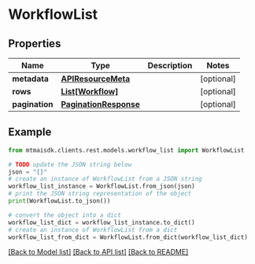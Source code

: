 # WorkflowList


## Properties

Name | Type | Description | Notes
------------ | ------------- | ------------- | -------------
**metadata** | [**APIResourceMeta**](APIResourceMeta.md) |  | [optional] 
**rows** | [**List[Workflow]**](Workflow.md) |  | [optional] 
**pagination** | [**PaginationResponse**](PaginationResponse.md) |  | [optional] 

## Example

```python
from mtmaisdk.clients.rest.models.workflow_list import WorkflowList

# TODO update the JSON string below
json = "{}"
# create an instance of WorkflowList from a JSON string
workflow_list_instance = WorkflowList.from_json(json)
# print the JSON string representation of the object
print(WorkflowList.to_json())

# convert the object into a dict
workflow_list_dict = workflow_list_instance.to_dict()
# create an instance of WorkflowList from a dict
workflow_list_from_dict = WorkflowList.from_dict(workflow_list_dict)
```
[[Back to Model list]](../README.md#documentation-for-models) [[Back to API list]](../README.md#documentation-for-api-endpoints) [[Back to README]](../README.md)


